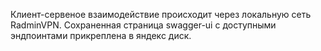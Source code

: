 Клиент-сервеное взаимодействие происходит через локальную сеть RadminVPN.
Сохраненная страница swagger-ui с доступными эндпоинтами прикреплена в яндекс диск.
